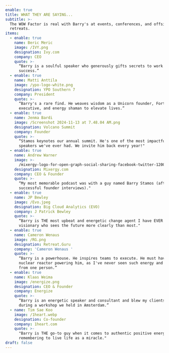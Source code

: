 ```yaml
---
enable: true
title: WHAT THEY ARE SAYING...
subtitle: >-
  The WOW Factor is real with Barry's at events, conferences, and offsite
  retreats. 
items:
  - enable: true
    name: Beric Meric
    image: /IVY.png
    designation: Ivy.com
    company: CEO
    quote: >-
      “Barry is a soulful speaker who generously gifts secrets to work & life
      success.” 
  - enable: true
    name: Matti Anttila
    image: /ypo-logo-white.png
    designation: YPO Southern 7
    company: President
    quote: >-
      “Barry's a rare find. He weaves wisdom as a Unicorn founder, Fortune 500
      executive, and energy shaman to elevate lives.”
  - enable: true
    name: Jenma Bardi
    image: /Screenshot 2024-11-13 at 7.48.04 AM.png
    designation: Volcano Summit
    company: Founder
    quote: >-
      “Stamos keynotes our annual summit. He's one of the most impactful
      speakers we've ever had. We invite him back every year!"
  - enable: true
    name: Andrew Warner
    image: >-
      /mixergy-logo-for-open-graph-social-sharing-facebook-twitter-1200x630-1.png
    designation: Mixergy.com
    company: CEO & Founder
    quote: >-
      “My most memorable podcast was with a guy named Barry Stamos (after 1,500+
      successful founder interviews)."
  - enable: true
    name: JP Bewley
    image: /Evo.jpeg
    designation: Big Cloud Analytics (EVO)
    company: J Patrick Bewley
    quote: >-
      “Barry is THE most upbeat and energetic change agent I have EVER met. A
      visionary who sees the future more clearly than most." 
  - enable: true
    name: Cameron Wenaus
    image: /RG.png
    designation: Retreat.Guru
    company: 'Cameron Wenaus '
    quote: >-
      “Barry is a powerhouse. He inspires teams to execute. He must have a small
      nuclear reactor powering him, as I've never seen such energy and output
      from one person.”
  - enable: true
    name: Klaas Weima
    image: /energize.png
    designation: CEO & Founder
    company: Energize
    quote: >-
      “Barry is an energetic speaker and consultant and blew my clients away
      during a workshop we held in Amsterdam.”
  - name: Tim Sae Koo
    image: /1heart.webp
    designation: Co-founder
    company: 1heart.com
    quote: >-
      "Barry is THE go-to guy when it comes to authentic positive energy x
      remembering to live life as a miracle."
draft: false
---
```


